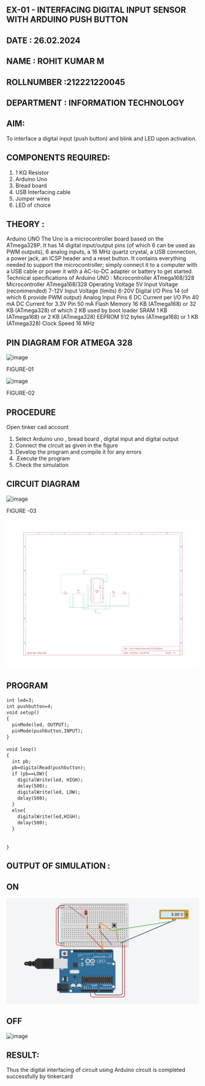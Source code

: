 ## EX-01 - INTERFACING DIGITAL INPUT SENSOR WITH ARDUINO PUSH BUTTON
## DATE : 26.02.2024
## NAME : ROHIT KUMAR M																             
## ROLLNUMBER :212221220045
## DEPARTMENT : INFORMATION TECHNOLOGY


## AIM:
To interface a digital input (push button) and blink and LED upon activation.
## COMPONENTS REQUIRED:
1.	1 KΩ Resistor 
2.	Arduino Uno 
3.	Bread board 
4.	USB Interfacing cable 
5.	Jumper wires 
6.	LED of choice
## THEORY :
Arduino UNO
 	  The Uno is a microcontroller board based on the ATmega328P. It has 14 digital input/output pins (of which 6 can be used as PWM outputs), 6 analog inputs, a 16 MHz quartz crystal, a USB connection, a power jack, an ICSP header and a reset button. It contains everything needed to support the microcontroller; simply connect it to a computer with a USB cable or power it with a AC-to-DC adapter or battery to get started.
	Technical specifications of Arduino UNO :
Microcontroller	ATmega168/328
Microcontroller	ATmega168/328
Operating Voltage	5V
Input Voltage (recommended)	7-12V
Input Voltage (limits)	6-20V
Digital I/O Pins	14 (of which 6 provide PWM output)
Analog Input Pins	6
DC Current per I/O Pin	40 mA
DC Current for 3.3V Pin	50 mA
Flash Memory	16 KB (ATmega168) or 32 KB (ATmega328) of which 2 KB used by boot loader
SRAM	1 KB (ATmega168) or 2 KB (ATmega328)
EEPROM	512 bytes (ATmega168) or 1 KB (ATmega328)
Clock Speed	16 MHz
##
##
## PIN DIAGRAM FOR ATMEGA 328
 
![image](https://user-images.githubusercontent.com/36288975/163530394-115baee4-7ed1-49fe-9cce-d7b625e11e85.png)

FIGURE-01

![image](https://user-images.githubusercontent.com/36288975/163530431-4d390e98-0942-42d8-95b8-f57d348e6ad8.png)

FIGURE-02
##
##
##
##
##
##
## PROCEDURE 
 Open tinker cad account 
1.	Select Arduino uno , bread board , digital input and digital output 
2.	Connect the circuit as given in the figure 
3.	Develop the program and compile it for any errors 
4.	 .Execute the program 
5.	Check the simulation 

## CIRCUIT DIAGRAM 

![image](https://user-images.githubusercontent.com/36288975/163530437-87a0afbd-b3c9-44ad-b907-5de63486fb9d.png)

FIGURE -03

![image](https://github.com/rohitkumar20700000/-INTERFACING-DIGITAL-INPUT-SENSOR-WITH-ARDUINO-PUSH-BUTTON-/blob/main/EX-01%20Rohit%20kumar%20M(212221220045)_page-0001.jpg)

##
##
##
##
##
##
##
##
##
##
##
##
##
##
##
## PROGRAM 
```
int led=3;
int pushbutton=4;
void setup()
{
  pinMode(led, OUTPUT);
  pinMode(pushbutton,INPUT);
}

void loop()
{
  int pb;
  pb=digitalRead(pushbutton);
  if (pb==LOW){
    digitalWrite(led, HIGH);
    delay(500);
    digitalWrite(led, LOW);
    delay(500);
  }
  else{
    digitalWrite(led,HIGH);
    delay(500);
  }
    
   
}
```
## OUTPUT OF SIMULATION :

## ON
![image](https://github.com/rohitkumar20700000/-INTERFACING-DIGITAL-INPUT-SENSOR-WITH-ARDUINO-PUSH-BUTTON-/blob/main/Screenshot%202024-02-16%20154740.png)

## OFF

![image](https://github.com/rohitkumar20700000/-INTERFACING-DIGITAL-INPUT-SENSOR-WITH-ARDUINO-PUSH-BUTTON-/assets/130482461/ff714c6c-01c9-44d1-8c3b-260e26594adc)



## RESULT:
Thus the digital interfacing of circuit using Arduino circuit is completed successfully by tinkercard 

